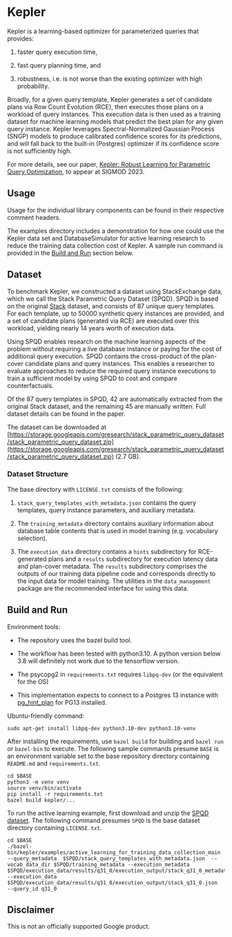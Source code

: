 # Kepler

Kepler is a learning-based optimizer for parameterized queries that provides:

1.  faster query execution time,

2.  fast query planning time, and

3.  robustness, i.e. is not worse than the existing optimizer with high
    probability.

Broadly, for a given query template, Kepler generates a set of candidate plans
via Row Count Evolution (RCE), then executes those plans on a workload of query
instances. This execution data is then used as a training dataset for machine
learning models that predict the best plan for any given query instance. Kepler
leverages Spectral-Normalized Gaussian Process (SNGP) models to produce
calibrated confidence scores for its predictions, and will fall back to the
built-in (Postgres) optimizer if its confidence score is not sufficiently high.

For more details, see our paper, [Kepler: Robust Learning for Parametric Query
Optimization](http://arxiv.org/abs/2306.06798), to appear at SIGMOD 2023.

## Usage

Usage for the individual library components can be found in their respective
comment headers.

The examples directory includes a demonstration for how one could use the Kepler
data set and DatabaseSimulator for active learning research to reduce the
training data collection cost of Kepler. A sample run command is provided in the
[Build and Run](#build-and-run) section below.

## Dataset

To benchmark Kepler, we constructed a dataset using StackExchange data, which we
call the Stack Parametric Query Dataset (SPQD). SPQD is based on the original
[Stack](https://rm.cab/stack) dataset, and consists of 87 unique query
templates. For each template, up to 50000 synthetic query instances are
provided, and a set of candidate plans (generated via RCE) are executed over
this workload, yielding nearly 14 years worth of execution data.

Using SPQD enables research on the machine learning aspects of the problem
without requiring a live database instance or paying for the cost of additional
query execution. SPQD contains the cross-product of the plan-cover candidate
plans and query instances. This enables a researcher to evaluate approaches to
reduce the required query instance executions to train a sufficient model by
using SPQD to cost and compare counterfactuals.

Of the 87 query templates in SPQD, 42 are automatically extracted from the
original Stack dataset, and the remaining 45 are manually written. Full dataset
details can be found in the paper.

The dataset can be downloaded at
[https://storage.googleapis.com/gresearch/stack_parametric_query_dataset/stack_parametric_query_dataset.zip](https://storage.googleapis.com/gresearch/stack_parametric_query_dataset/stack_parametric_query_dataset.zip)
(2.7 GB).

### Dataset Structure

The base directory with `LICENSE.txt` consists of the following:

1.  `stack_query_templates_with_metadata.json` contains the query templates,
    query instance parameters, and auxiliary metadata.

2.  The `training_metadata` directory contains auxiliary information about
    database table contents that is used in model training (e.g. vocabulary
    selection).

3.  The `execution_data` directory contains a `hints` subdirectory for
    RCE-generated plans and a `results` subdirectory for execution latency data
    and plan-cover metadata. The `results` subdirectory comprises the outputs of
    our training data pipeline code and corresponds directly to the input data
    for model training. The utilities in the `data_management` package are the
    recommended interface for using this data.

## Build and Run

Environment tools:

*   The repository uses the bazel build tool.

*   The workflow has been tested with python3.10. A python version below 3.8
    will definitely not work due to the tensorflow version.

*   The psycopg2 in `requirements.txt` requires `libpq-dev` (or the equivalent
    for the OS)

*   This implementation expects to connect to a Postgres 13 instance with
    [pg_hint_plan](https://github.com/ossc-db/pg_hint_plan/tree/PG13) for PG13
    installed.

Ubuntu-friendly command:

```
sudo apt-get install libpq-dev python3.10-dev python3.10-venv
```

After installing the requirements, use `bazel build` for building and `bazel
run` or `bazel-bin` to execute. The following sample commands presume `BASE` is
an environment variable set to the base repository directory containing
`README.md` and `requirements.txt`.

```
cd $BASE
python3 -m venv venv
source venv/bin/activate
pip install -r requirements.txt
bazel build kepler/...
```

To run the active learning example, first download and unzip the
[SPQD dataset](#dataset). The following command presumes `SPQD` is the base
dataset directory containing `LICENSE.txt`.

```
cd $BASE
./bazel-bin/kepler/examples/active_learning_for_training_data_collection_main --query_metadata  $SPQD/stack_query_templates_with_metadata.json  --vocab_data_dir $SPQD/training_metadata --execution_metadata $SPQD/execution_data/results/q31_0/execution_output/stack_q31_0_metadata.json --execution_data $SPQD/execution_data/results/q31_0/execution_output/stack_q31_0.json  --query_id q31_0
```

## Disclaimer

This is not an officially supported Google product.
